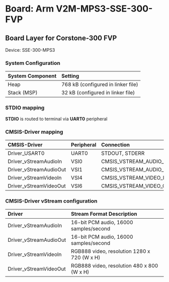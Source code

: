 # Board: Arm V2M-MPS3-SSE-300-FVP

## Board Layer for Corstone-300 FVP

Device: SSE-300-MPS3

### System Configuration

| System Component        | Setting
|:------------------------|:----------------------------------
| Heap                    | 768 kB (configured in linker file)
| Stack (MSP)             |  32 kB (configured in linker file)

### STDIO mapping

**STDIO** is routed to terminal via **UART0** peripheral

### CMSIS-Driver mapping

| CMSIS-Driver           | Peripheral | Connection
|:-----------------------|:-----------|:----------------------
| Driver_USART0          | UART0      | STDOUT, STDERR
| Driver_vStreamAudioIn  | VSI0       | CMSIS_VSTREAM_AUDIO_IN
| Driver_vStreamAudioOut | VSI1       | CMSIS_VSTREAM_AUDIO_OUT
| Driver_vStreamVideoIn  | VSI4       | CMSIS_VSTREAM_VIDEO_IN
| Driver_vStreamVideoOut | VSI6       | CMSIS_VSTREAM_VIDEO_OUT

### CMSIS-Driver vStream configuration

| Driver                 | Stream Format Description
|:-----------------------|:----------------------------------------------------
| Driver_vStreamAudioIn  | 16-bit PCM audio,      16000 samples/second
| Driver_vStreamAudioOut | 16-bit PCM audio,      16000 samples/second
| Driver_vStreamVideoIn  | RGB888 video,          resolution 1280 x 720 (W x H)
| Driver_vStreamVideoOut | RGB888 video,          resolution  480 x 800 (W x H)
